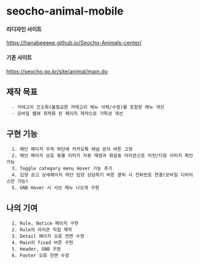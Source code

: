 # seocho-animal-mobile

  #### 리디자인 사이트

  https://hanabeeeee.github.io/Seocho-Animals-center/

  #### 기존 사이트

  https://seocho.go.kr/site/animal/main.do

## 제작 목표


      - 카테고리 간소화(불필요한 카테고리 메뉴 삭제/수정)를 포함한 메뉴 개선
      - 모바일 웹에 최적화 된 페이지 제작으로 가독성 개선

## 구현 기능


      1. 메인 페이지 우측 하단에 카카오톡 채널 문의 버튼 고정
      2. 메인 페이지 보호 동물 이미지 자동 재생과 화살표 아이콘으로 이전/다음 이미지 확인 가능
      3. Toggle category menu Hover 기능 추가
      4. 입양 공고 상세페이지 하단 입양 상담하기 버튼 클릭 시 전화번호 연결(모바일 디바이스만 가능)
      5. GNB Hover 시 서브 메뉴 나오게 구현


## 나의 기여


      1. Rule, Notice 페이지 구현
      2. Rule의 아이콘 직접 제작
      3. Detail 페이지 오류 전면 수정
      4. Main의 fixed 버튼 구현
      5. Header, GNB 구현
      6. Footer 오류 전면 수정


